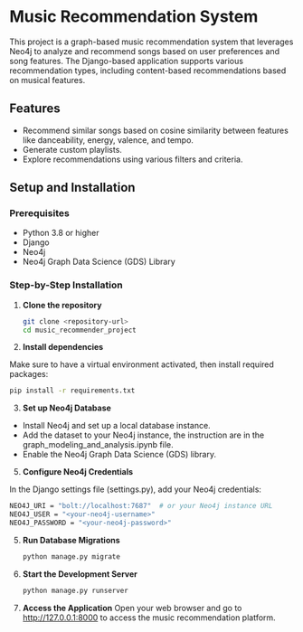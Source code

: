 # Music Recommendation System

This project is a graph-based music recommendation system that leverages Neo4j to analyze and recommend songs based on user preferences and song features. 
The Django-based application supports various recommendation types, including content-based recommendations based on musical features.

## Features

- Recommend similar songs based on cosine similarity between features like danceability, energy, valence, and tempo.
- Generate custom playlists.
- Explore recommendations using various filters and criteria.

## Setup and Installation

### Prerequisites

- Python 3.8 or higher
- Django
- Neo4j
- Neo4j Graph Data Science (GDS) Library

### Step-by-Step Installation

1. **Clone the repository**

   ```bash
   git clone <repository-url>
   cd music_recommender_project
   ```
2. **Install dependencies**

Make sure to have a virtual environment activated, then install required packages:

   ```bash
   pip install -r requirements.txt
   ```

3. **Set up Neo4j Database**
   
- Install Neo4j and set up a local database instance.
- Add the dataset to your Neo4j instance, the instruction are in the graph_modeling_and_analysis.ipynb file.
- Enable the Neo4j Graph Data Science (GDS) library.

5. **Configure Neo4j Credentials**
   
In the Django settings file (settings.py), add your Neo4j credentials:

   ```bash
  NEO4J_URI = "bolt://localhost:7687"  # or your Neo4j instance URL
  NEO4J_USER = "<your-neo4j-username>"
  NEO4J_PASSWORD = "<your-neo4j-password>"
   ```

5. **Run Database Migrations**

   ```bash
   python manage.py migrate
   ```
   
7. **Start the Development Server**
   
   ```bash
   python manage.py runserver
   ```
   
9. **Access the Application**
Open your web browser and go to http://127.0.0.1:8000 to access the music recommendation platform.
   


